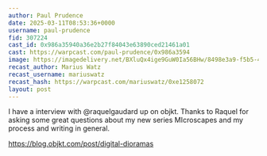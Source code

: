 ```yaml
---
author: Paul Prudence
date: 2025-03-11T08:53:36+0000
username: paul-prudence
fid: 307224
cast_id: 0x986a35940a36e2b27f84043e63890ced21461a01
cast: https://warpcast.com/paul-prudence/0x986a3594
image: https://imagedelivery.net/BXluQx4ige9GuW0Ia56BHw/8498e3a9-f5b5-468c-afcb-6b56bc8f7900/original
recast_author: Marius Watz
recast_username: mariuswatz
recast_hash: https://warpcast.com/mariuswatz/0xe1258072
layout: post
---
```

I have a interview with @raquelgaudard up on objkt. Thanks to Raquel for asking some great questions about my new series MIcroscapes and my process and writing in general.  
  
https://blog.objkt.com/post/digital-dioramas  

<img src='https://imagedelivery.net/BXluQx4ige9GuW0Ia56BHw/8498e3a9-f5b5-468c-afcb-6b56bc8f7900/original' alt='' referrerpolicy='no-referrer'/>